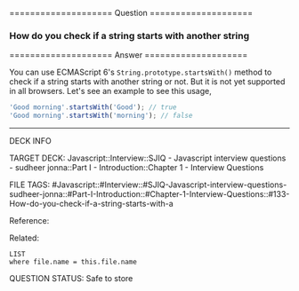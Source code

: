 ==================== Question ====================  

### How do you check if a string starts with another string  

==================== Answer ====================  

You can use ECMAScript 6's `String.prototype.startsWith()` method to check if a
string starts with another string or not. But it is not yet supported in all
browsers. Let's see an example to see this usage,

```javascript
'Good morning'.startsWith('Good'); // true
'Good morning'.startsWith('morning'); // false
```

---

DECK INFO

TARGET DECK: Javascript::Interview::SJIQ - Javascript interview questions -
sudheer jonna::Part I - Introduction::Chapter 1 - Interview Questions

FILE TAGS:
#Javascript::#Interview::#SJIQ-Javascript-interview-questions-sudheer-jonna::#Part-I-Introduction::#Chapter-1-Interview-Questions::#133-How-do-you-check-if-a-string-starts-with-a

Reference:

Related:

```dataview
LIST
where file.name = this.file.name
```

QUESTION STATUS: Safe to store
